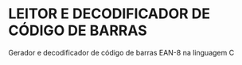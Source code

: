 # LEITOR E DECODIFICADOR DE CÓDIGO DE BARRAS
Gerador e decodificador de código de barras EAN-8 na linguagem C
